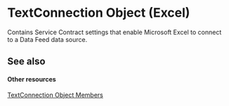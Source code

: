 
# TextConnection Object (Excel)

Contains Service Contract settings that enable Microsoft Excel to connect to a Data Feed data source.


## See also


#### Other resources


 [TextConnection Object Members](6c3c1c87-9b23-f26f-376e-98acaca025e7.md)
